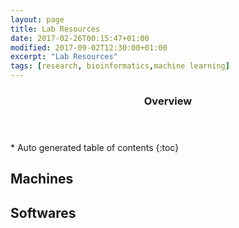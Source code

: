 ```yaml
---
layout: page
title: Lab Resources
date: 2017-02-26T00:15:47+01:00
modified: 2017-09-02T12:30:00+01:00
excerpt: "Lab Resources"
tags: [research, bioinformatics,machine learning]
---
```



<section id="table-of-contents" class="toc">
  <header>
    <h3>Overview</h3>
  </header>
<div id="drawer" markdown="1">
*  Auto generated table of contents
{:toc}
</div>
</section><!-- /#table-of-contents -->


## Machines


## Softwares
